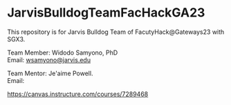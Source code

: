 # JarvisBulldogTeamFacHackGA23
This repository is for Jarvis Bulldog Team of FacutyHack@Gateways23 with SGX3. 

Team Member: Widodo Samyono, PhD                                             
Email: wsamyono@jarvis.edu
                               
Team Mentor: Je'aime Powell.                                
Email: 

https://canvas.instructure.com/courses/7289468
